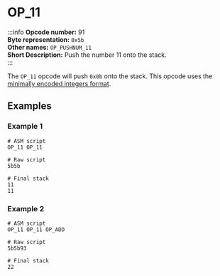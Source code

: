 # OP_11
:::info
**Opcode number:** 91  
**Byte representation:** `0x5b`  
**Other names:** `OP_PUSHNUM_11`  
**Short Description:** Push the number 11 onto the stack.  
:::

The `OP_11` opcode will push `0x0b` onto the stack. This opcode uses the [minimally encoded integers format](../script/numbers.md#minimally-encoded-integers).

## Examples
### Example 1
```shell
# ASM script
OP_11 OP_11

# Raw script
5b5b

# Final stack
11
11
```

### Example 2
```shell
# ASM script
OP_11 OP_11 OP_ADD

# Raw script
5b5b93

# Final stack
22
```
